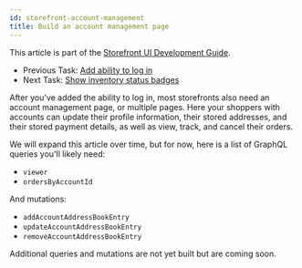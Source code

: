```yaml
---
id: storefront-account-management
title: Build an account management page
---
```


This article is part of the [Storefront UI Development Guide](./storefront-intro.md).
- Previous Task: [Add ability to log in](./storefront-login.md)
- Next Task: [Show inventory status badges](./storefront-inventory-status-badges.md)

After you've added the ability to log in, most storefronts also need an account management page, or multiple pages. Here your shoppers with accounts can update their profile information, their stored addresses, and their stored payment details, as well as view, track, and cancel their orders.

We will expand this article over time, but for now, here is a list of GraphQL queries you'll likely need:
- `viewer`
- `ordersByAccountId`

And mutations:
- `addAccountAddressBookEntry`
- `updateAccountAddressBookEntry`
- `removeAccountAddressBookEntry`

Additional queries and mutations are not yet built but are coming soon.
